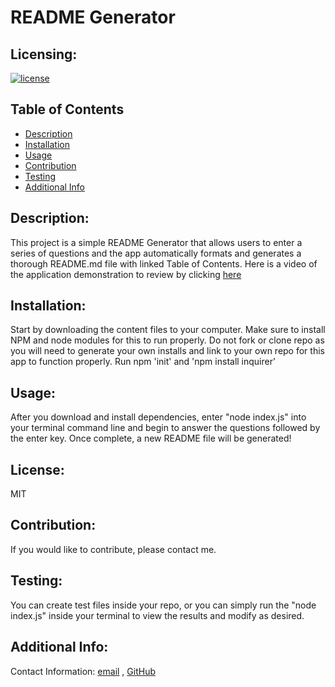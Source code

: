# README Generator


  ## Licensing:
  [![license](https://img.shields.io/badge/license--blue)](https://shields.io)
  
  ## Table of Contents 
  - [Description](#description)
  - [Installation](#installation)
  - [Usage](#usage)
  - [Contribution](#contribution)
  - [Testing](#testing)
  - [Additional Info](#additional-info)
  
  ## Description:
  This project is a simple README Generator that allows users to enter a series of questions and the app automatically formats and generates a thorough README.md file with linked Table of Contents. Here is a video of the application demonstration to review by clicking [here](https://drive.google.com/file/d/16-OypRSpWEMhLvjqiDzwV3e31FCi-VgE/view?usp=sharing)


  ## Installation:
  Start by downloading the content files to your computer. Make sure to install NPM and node modules for this to run properly. Do not fork or clone repo as you will need to generate your own installs and link to your own repo for this app to function properly. Run npm 'init' and 'npm install inquirer' 

  ## Usage:
  After you download and install dependencies, enter "node index.js" into your terminal command line and begin to answer the questions followed by the enter key. Once complete, a new README file will be generated!

  ## License:
  MIT

  ## Contribution:
  If you would like to contribute, please contact me.

  ## Testing:
  You can create test files inside your repo, or you can simply run the "node index.js" inside your terminal to view the results and modify as desired. 
  
  ## Additional Info:
Contact Information: [email](mailto:katyajuliet22@gmail.com ) , [GitHub](https://github.com/katyajuliet)<br />
